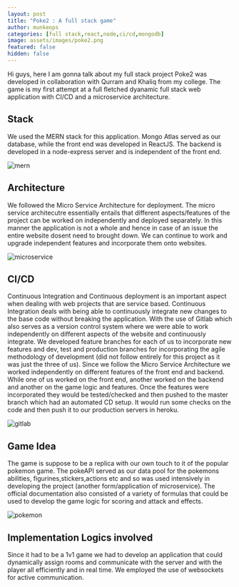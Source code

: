 ```yaml
---
layout: post
title: "Poke2 : A full stack game"
author: munkeops
categories: [full stack,react,node,ci/cd,mongodb]
image: assets/images/poke2.png
featured: false
hidden: false
---
```




Hi guys, here I am gonna talk about my full stack project Poke2 was developed in collaboration with Qurram and Khaliq from my college. The game is my first attempt at a full fletched dyanamic full stack web application with CI/CD and a microservice architecture. 

## Stack

We used the MERN stack for this application. Mongo Atlas served as our database, while the front end was developed in ReactJS. The backend is developed in a node-express server and is independent of the front end. 

![mern](https://res.cloudinary.com/teepublic/image/private/s---WWr4BZ4--/t_Preview/b_rgb:262c3a,c_lpad,f_jpg,h_630,q_90,w_1200/v1500169073/production/designs/1741229_1.jpg)

## Architecture

We followed the Micro Service Architecture for deployment. The micro service architecutre essentially entails that different aspects/features of the project can be worked on independently and deployed separately. In this manner the application is not a whole and hence in case of an issue the entire website dosent need to brought down. We can continue to work and upgrade independent features and incorporate them onto websites.

![microservice](https://realtimeapi.io/wp-content/uploads/2017/09/monolithic-vs-micro.png)

## CI/CD

Continuous Integration and Continuous deployment is an important aspect when dealing with web projects that are service based. Continuous Integration deals with being able to continuously integrate new changes to the base code without breaking the application. With the use of Gitlab which also serves as a version control system where we were able to work independently on different aspects of the website and continuously integrate. We developed feature branches for each of us to incorporate new features and dev, test and production branches for incorporating the agile methodology of development (did not follow entirely for this project as it was just the three of us). Since we follow the Micro Service Architecture we worked independently on different features of the front end and backend. While one of us worked on the front end, another worked on the backend and another on the game logic and features. Once the features were incorporated they would be tested/checked and then pushed to the master branch which had an automated CD setup. It would run some checks on the code and then push it to our production servers in heroku. 

![gitlab](https://i1.wp.com/opensourceforu.com/wp-content/uploads/2016/08/GitLab.jpg?resize=1300%2C680)

## Game Idea

The game is suppose to be a replica with our own touch to it of the popular pokemon game. The pokeAPI served as our data pool for the pokemons abilities, figurines,stickers,actions etc and so was used intensively in developing the project (another form/application of microservice). The official documentation also consisted of a variety of formulas that could be used to develop the game logic for scoring and attack and effects. 

![pokemon](https://external-content.duckduckgo.com/iu/?u=https%3A%2F%2Fgames-cdn.softpedia.com%2Fscreenshots%2FPokemon-Online-Battle-Simulator_6.jpg&f=1&nofb=1)

## Implementation Logics involved

Since it had to be a 1v1 game we had to develop an application that could dynamically assign rooms and communicate with the server and with the player all efficiently and in real time. We employed the use of websockets for active communication. 



